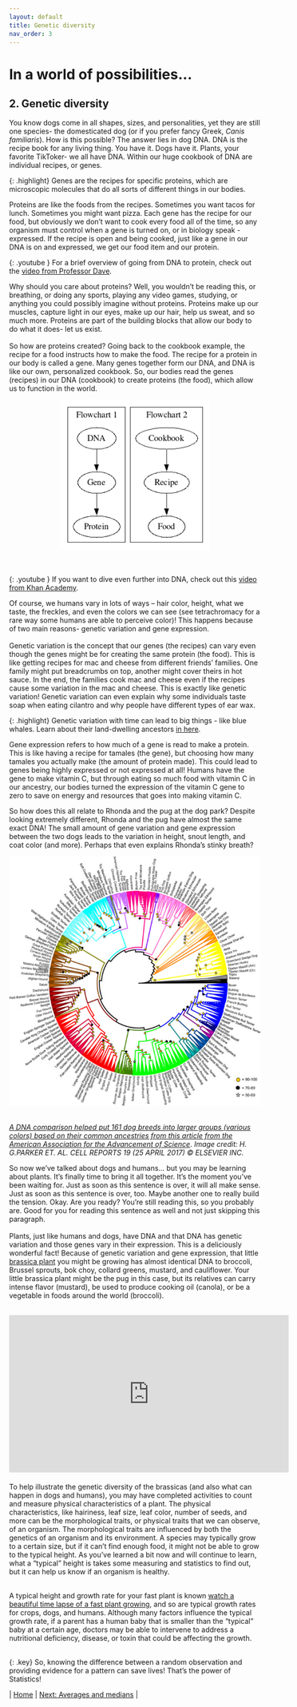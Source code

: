 ```yaml
---
layout: default
title: Genetic diversity
nav_order: 3
---
```


# In a world of possibilities...
## 2. Genetic diversity

You know dogs come in all shapes, sizes, and personalities, yet they are still one species- the domesticated dog (or if you prefer fancy Greek, _Canis familiaris_). How is this possible? The answer lies in dog DNA. DNA is the recipe book for any living thing. You have it. Dogs have it. Plants, your favorite TikToker- we all have DNA. Within our huge cookbook of DNA are individual recipes, or genes. 

{: .highlight}
Genes are the recipes for specific proteins, which are microscopic molecules that do all sorts of different things in our bodies. 

Proteins are like the foods from the recipes. Sometimes you want tacos for lunch. Sometimes you might want pizza. Each gene has the recipe for our food, but obviously we don’t want to cook every food all of the time, so any organism must control when a gene is turned on, or in biology speak - expressed. If the recipe is open and being cooked, just like a gene in our DNA is on and expressed, we get our food item and our protein. <br>

{: .youtube }
For a brief overview of going from DNA to protein, check out the [video from Professor Dave](https://www.youtube.com/watch?v=bKIpDtJdK8Q).

Why should you care about proteins? Well, you wouldn’t be reading this, or breathing, or doing any sports, playing any video games, studying, or anything you could possibly imagine without proteins. Proteins make up our muscles, capture light in our eyes, make up our hair, help us sweat, and so much more. Proteins are part of the building blocks that allow our body to do what it does- let us exist. <br>
<br>
So how are proteins created? Going back to the cookbook example, the recipe for a food instructs how to make the food. The recipe for a protein in our body is called a gene. Many genes together form our DNA, and DNA is like our own, personalized cookbook. So, our bodies read the genes (recipes) in our DNA (cookbook) to create proteins (the food), which allow us to function in the world.<br>

<div style="text-align:center"><img src="../images/DNA_Cookbook_Flowcharts.png" height="300" width="300"/></div> <br>
<br>

{: .youtube }
If you want to dive even further into DNA, check out this [video from Khan Academy](https://www.youtube.com/watch?v=6gUY5NoX1Lk).

Of course, we humans vary in lots of ways – hair color, height, what we taste, the freckles, and even the colors we can see (see tetrachromacy for a rare way some humans are able to perceive color)! This happens because of two main reasons- genetic variation and gene expression. <br>
<br>
Genetic variation is the concept that our genes (the recipes) can vary even though the genes might be for creating the same protein (the food). This is like getting recipes for mac and cheese from different friends’ families. One family might put breadcrumbs on top, another might cover theirs in hot sauce. In the end, the families cook mac and cheese even if the recipes cause some variation in the mac and cheese. This is exactly like genetic variation! Genetic variation can even explain why some individuals taste soap when eating cilantro and why people have different types of ear wax. <br>

{: .highlight}
Genetic variation with time can lead to big things - like blue whales. Learn about their land-dwelling ancestors [in here](wisconsin.pbslearningmedia.org/resource/79bd6aff-db2d-4f87-9cd1-fe855806b460/when-whales-walked-journeys-in-deep-time/?student=true&focus=true).

Gene expression refers to how much of a gene is read to make a protein. This is like having a recipe for tamales (the gene), but choosing how many tamales you actually make (the amount of protein made). This could lead to genes being highly expressed or not expressed at all! Humans have the gene to make vitamin C, but through eating so much food with vitamin C in our ancestry, our bodies turned the expression of the vitamin C gene to zero to save on energy and resources that goes into making vitamin C. <br>

So how does this all relate to Rhonda and the pug at the dog park? Despite looking extremely different, Rhonda and the pug have almost the same exact DNA! The small amount of gene variation and gene expression between the two dogs leads to the variation in height, snout length, and coat color (and more). Perhaps that even explains Rhonda’s stinky breath? <br>

<div style="text-align:center"><img src="../images/Dog breed evolutionary tree.png" height="500" width="100%"/></div> <br>

[*A DNA comparison helped put 161 dog breeds into larger groups (various colors) based on their common ancestries from this article from the American Association for the Advancement of Science*](https://www.science.org/content/article/where-did-your-dog-come-new-tree-breeds-may-hold-answer). *Image credit: H. G.PARKER ET. AL. CELL REPORTS 19 (25 APRIL 2017) © ELSEVIER INC.* <br>

So now we’ve talked about dogs and humans… but you may be learning about plants. It’s finally time to bring it all together. It’s the moment you’ve been waiting for. Just as soon as this sentence is over, it will all make sense. Just as soon as this sentence is over, too. Maybe another one to really build the tension. Okay. Are you ready? You’re still reading this, so you probably are. Good for you for reading this sentence as well and not just skipping this paragraph. <br>
<br>
Plants, just like humans and dogs, have DNA and that DNA has genetic variation and those genes vary in their expression. This is a deliciously wonderful fact! Because of genetic variation and gene expression, that little [brassica plant](https://en.wikipedia.org/wiki/Brassica_oleracea) you might be growing has almost identical DNA to broccoli, Brussel sprouts, bok choy, collard greens, mustard, and cauliflower. Your little brassica plant might be the pug in this case, but its relatives can carry intense flavor (mustard), be used to produce cooking oil (canola), or be a vegetable in foods around the world (broccoli). <br>
<br>
<iframe width="560" height="315" src="https://www.youtube.com/embed/2g9Fn8NTedA" frameborder="0" allowfullscreen></iframe> <br>
<br>
To help illustrate the genetic diversity of the brassicas (and also what can happen in dogs and humans), you may have completed activities to count and measure physical characteristics of a plant. The physical characteristics, like hairiness, leaf size, leaf color, number of seeds, and more can be the morphological traits, or physical traits that we can observe, of an organism. The morphological traits are influenced by both the genetics of an organism and its environment. A species may typically grow to a certain size, but if it can’t find enough food, it might not be able to grow to the typical height. As you’ve learned a bit now and will continue to learn, what a “typical” height is takes some measuring and statistics to find out, but it can help us know if an organism is healthy. <br>
<br>

A typical height and growth rate for your fast plant is known [watch a beautiful time lapse of a fast plant growing](https://www.youtube.com/watch?v=kDpqafwz9pI), and so are typical growth rates for crops, dogs, and humans. Although many factors influence the typical growth rate, if a parent has a human baby that is smaller than the “typical” baby at a certain age, doctors may be able to intervene to address a nutritional deficiency, disease, or toxin that could be affecting the growth. <br>
<br>

{: .key}
So, knowing the difference between a random observation and providing evidence for a pattern can save lives! That’s the power of Statistics!

| [Home](https://benrushscience.github.io/learning-data-science/) | [Next: Averages and medians](https://benrushscience.github.io/learning-data-science//pages/3-averages-and-medians.html) |
